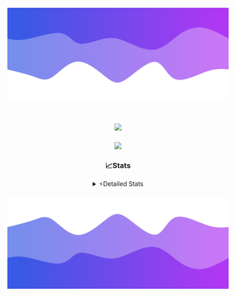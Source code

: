![Header](./header.png)
<div align="center">

<h1 align="center">
  <a href="https://git.io/typing-svg">
    <img src="https://readme-typing-svg.herokuapp.com/?lines=Hello,+There!+%F0%9F%91%8B;This+is+chicho.;Owner+on+Ocean;&center=true&size=25">
  </a>
</h1>
  
<p align="center">
  <img src="https://lanyard.cnrad.dev/api/852683595378196480" />
</p>

### 📈Stats
<details>
    <summary> ⚡Detailed Stats</summary>
    <br/>

<!--START_SECTION:waka-->
![Code Time](http://img.shields.io/badge/Code%20Time-1%2C148%20hrs%2051%20mins-blue)

![Profile Views](http://img.shields.io/badge/Profile%20Views-2-blue)

**🐱 My GitHub Data** 

> 📦 248.5 kB Used in GitHub's Storage 
 > 
> 🏆 0 Contributions in the Year 2025
 > 
> 🚫 Not Opted to Hire
 > 
> 📜 15 Public Repositories 
 > 
> 🔑 13 Private Repositories 
 > 
**I'm a Night 🦉** 

```text
🌞 Morning                27 commits          █░░░░░░░░░░░░░░░░░░░░░░░░   04.80 % 
🌆 Daytime                76 commits          ███░░░░░░░░░░░░░░░░░░░░░░   13.50 % 
🌃 Evening                248 commits         ███████████░░░░░░░░░░░░░░   44.05 % 
🌙 Night                  212 commits         █████████░░░░░░░░░░░░░░░░   37.66 % 
```
📅 **I'm Most Productive on Friday** 

```text
Monday                   29 commits          █░░░░░░░░░░░░░░░░░░░░░░░░   05.15 % 
Tuesday                  120 commits         █████░░░░░░░░░░░░░░░░░░░░   21.31 % 
Wednesday                86 commits          ████░░░░░░░░░░░░░░░░░░░░░   15.28 % 
Thursday                 80 commits          ████░░░░░░░░░░░░░░░░░░░░░   14.21 % 
Friday                   131 commits         ██████░░░░░░░░░░░░░░░░░░░   23.27 % 
Saturday                 64 commits          ███░░░░░░░░░░░░░░░░░░░░░░   11.37 % 
Sunday                   53 commits          ██░░░░░░░░░░░░░░░░░░░░░░░   09.41 % 
```


📊 **This Week I Spent My Time On** 

```text
🕑︎ Time Zone: America/Argentina/Buenos_Aires

💬 Programming Languages: 
TypeScript               12 hrs 33 mins      ████████████████████░░░░░   80.53 % 
HTML                     1 hr 40 mins        ███░░░░░░░░░░░░░░░░░░░░░░   10.79 % 
JSON                     24 mins             █░░░░░░░░░░░░░░░░░░░░░░░░   02.66 % 
CSS                      19 mins             █░░░░░░░░░░░░░░░░░░░░░░░░   02.07 % 
Python                   15 mins             ░░░░░░░░░░░░░░░░░░░░░░░░░   01.63 % 

🔥 Editors: 
Cursor                   15 hrs 35 mins      █████████████████████████   100.00 % 

🐱‍💻 Projects: 
ocean-backend            7 hrs 35 mins       ████████████░░░░░░░░░░░░░   48.70 % 
front-electro-patagonia  4 hrs 32 mins       ███████░░░░░░░░░░░░░░░░░░   29.15 % 
front-electro-patagonia-f3 hrs 11 mins       █████░░░░░░░░░░░░░░░░░░░░   20.48 % 
Unknown Project          15 mins             ░░░░░░░░░░░░░░░░░░░░░░░░░   01.66 % 
chicho                   0 secs              ░░░░░░░░░░░░░░░░░░░░░░░░░   00.01 % 

💻 Operating System: 
Windows                  12 hrs 41 mins      ████████████████████░░░░░   81.39 % 
Mac                      2 hrs 54 mins       █████░░░░░░░░░░░░░░░░░░░░   18.61 % 
```

**I Mostly Code in JavaScript** 

```text
HTML                     7 repos             █████░░░░░░░░░░░░░░░░░░░░   18.92 % 
TypeScript               4 repos             ███░░░░░░░░░░░░░░░░░░░░░░   10.81 % 
Astro                    2 repos             █░░░░░░░░░░░░░░░░░░░░░░░░   05.41 % 
C                        1 repo              █░░░░░░░░░░░░░░░░░░░░░░░░   02.70 % 
SCSS                     1 repo              █░░░░░░░░░░░░░░░░░░░░░░░░   02.70 % 
```




 Last Updated on 22/03/2025 13:20:31 UTC
<!--END_SECTION:waka-->
</details>

![Footer](./footer.png)
